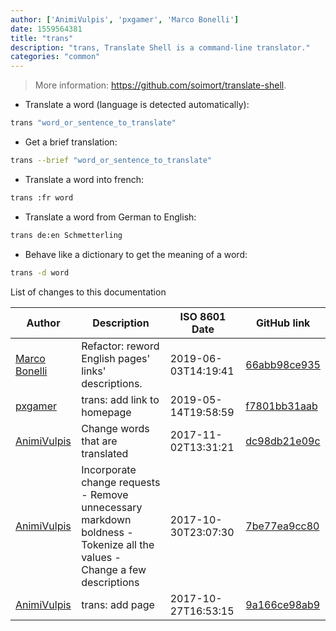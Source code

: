 ```yaml
---
author: ['AnimiVulpis', 'pxgamer', 'Marco Bonelli']
date: 1559564381
title: "trans"
description: "trans, Translate Shell is a command-line translator."
categories: "common"
---
```

> More information: <https://github.com/soimort/translate-shell>.

- Translate a word (language is detected automatically):

```bash
trans "word_or_sentence_to_translate"
```

- Get a brief translation:

```bash
trans --brief "word_or_sentence_to_translate"
```

- Translate a word into french:

```bash
trans :fr word
```

- Translate a word from German to English:

```bash
trans de:en Schmetterling
```

- Behave like a dictionary to get the meaning of a word:

```bash
trans -d word
```
List of changes to this documentation


Author | Description | ISO 8601 Date | GitHub link
------|-----|-----|-----
[Marco Bonelli](mailto:marco@mebeim.net) | Refactor: reword English pages' links' descriptions. | 2019-06-03T14:19:41 | [66abb98ce935](https://github.com/tldr-pages/tldr/commit/66abb98ce935c0f4516bf30c4d6da72180d5a3ab)
[pxgamer](mailto:owzie123@gmail.com) | trans: add link to homepage | 2019-05-14T19:58:59 | [f7801bb31aab](https://github.com/tldr-pages/tldr/commit/f7801bb31aab335172641f3eff5468f182f48298)
[AnimiVulpis](mailto:animi.vulpis@gmail.com) | Change words that are translated | 2017-11-02T13:31:21 | [dc98db21e09c](https://github.com/tldr-pages/tldr/commit/dc98db21e09c44c17d32ad7719d02ddc17fcac8c)
[AnimiVulpis](mailto:animi.vulpis@gmail.com) | Incorporate change requests - Remove unnecessary markdown boldness - Tokenize all the values - Change a few descriptions | 2017-10-30T23:07:30 | [7be77ea9cc80](https://github.com/tldr-pages/tldr/commit/7be77ea9cc8065b793f003ff521432111e41d778)
[AnimiVulpis](mailto:animi.vulpis@gmail.com) | trans: add page | 2017-10-27T16:53:15 | [9a166ce98ab9](https://github.com/tldr-pages/tldr/commit/9a166ce98ab93e218914f9b60e87cb4a03ecf792)

